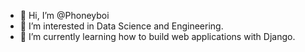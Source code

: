 - 👋 Hi, I’m @Phoneyboi
- 👀 I’m interested in Data Science and Engineering.
- 🌱 I’m currently learning how to build web applications with Django.

<!---
Phoneyboi/Phoneyboi is a ✨ special ✨ repository because its `README.md` (this file) appears on your GitHub profile.
You can click the Preview link to take a look at your changes.
--->
